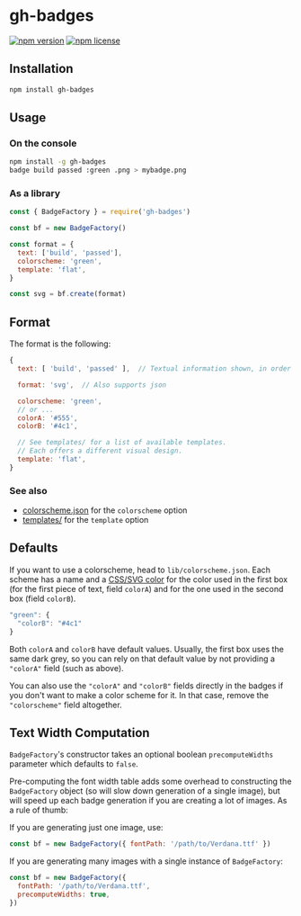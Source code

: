 # gh-badges

[![npm version](https://img.shields.io/npm/v/gh-badges.svg)](https://npmjs.org/package/gh-badges)
[![npm license](https://img.shields.io/npm/l/gh-badges.svg)](https://npmjs.org/package/gh-badges)

## Installation

```sh
npm install gh-badges
```

## Usage

### On the console

```sh
npm install -g gh-badges
badge build passed :green .png > mybadge.png
```

### As a library

```js
const { BadgeFactory } = require('gh-badges')

const bf = new BadgeFactory()

const format = {
  text: ['build', 'passed'],
  colorscheme: 'green',
  template: 'flat',
}

const svg = bf.create(format)
```

## Format

The format is the following:

```js
{
  text: [ 'build', 'passed' ],  // Textual information shown, in order

  format: 'svg',  // Also supports json

  colorscheme: 'green',
  // or ...
  colorA: '#555',
  colorB: '#4c1',

  // See templates/ for a list of available templates.
  // Each offers a different visual design.
  template: 'flat',
}
```

### See also

* [colorscheme.json](./lib/colorscheme.json) for the `colorscheme` option
* [templates/](./templates) for the `template` option

## Defaults

If you want to use a colorscheme, head to `lib/colorscheme.json`. Each scheme
has a name and a [CSS/SVG color][] for the color used in the first box (for the
first piece of text, field `colorA`) and for the one used in the second box
(field `colorB`).

[css/svg color]: http://www.w3.org/TR/SVG/types.html#DataTypeColor

```js
"green": {
  "colorB": "#4c1"
}
```

Both `colorA` and `colorB` have default values. Usually, the first box uses the
same dark grey, so you can rely on that default value by not providing a
`"colorA"` field (such as above).

You can also use the `"colorA"` and `"colorB"` fields directly in the badges if
you don't want to make a color scheme for it. In that case, remove the
`"colorscheme"` field altogether.

## Text Width Computation

`BadgeFactory`'s constructor takes an optional boolean
`precomputeWidths` parameter which defaults to `false`.

Pre-computing the font width table adds some overhead to constructing the
`BadgeFactory` object (so will slow down generation of a single image),
but will speed up each badge generation if you are creating a lot of images.
As a rule of thumb:

If you are generating just one image, use:

```js
const bf = new BadgeFactory({ fontPath: '/path/to/Verdana.ttf' })
```

If you are generating many images with a single instance of `BadgeFactory`:

```js
const bf = new BadgeFactory({
  fontPath: '/path/to/Verdana.ttf',
  precomputeWidths: true,
})
```
